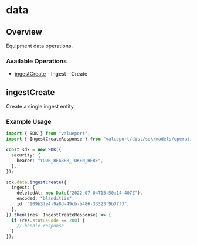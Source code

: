 # data

## Overview

Equipment data operations.

### Available Operations

* [ingestCreate](#ingestcreate) - Ingest - Create

## ingestCreate

Create a single ingest entity.

### Example Usage

```typescript
import { SDK } from "valueport";
import { IngestCreateResponse } from "valueport/dist/sdk/models/operations";

const sdk = new SDK({
  security: {
    bearer: "YOUR_BEARER_TOKEN_HERE",
  },
});

sdk.data.ingestCreate({
  ingest: {
    deletedAt: new Date("2022-07-04T15:50:14.407Z"),
    encoded: "blanditiis",
    id: "909b3fe4-9a8d-49cb-b486-33323f9b77f3",
  },
}).then((res: IngestCreateResponse) => {
  if (res.statusCode == 200) {
    // handle response
  }
});
```
